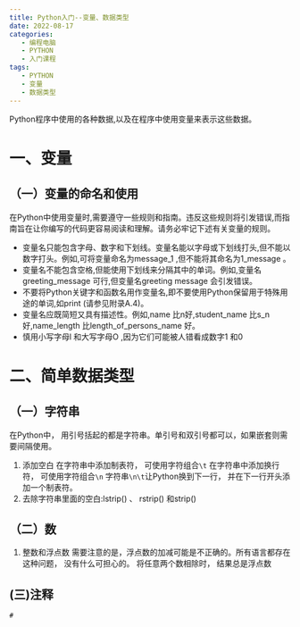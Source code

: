 ```yaml
---
title: Python入门--变量、数据类型
date: 2022-08-17
categories:
   - 编程电脑
   - PYTHON 
   - 入门课程
tags: 
   - PYTHON
   - 变量
   - 数据类型 
---
```

Python程序中使用的各种数据,以及在程序中使用变量来表示这些数据。
<!-- more -->
# 一、变量

## （一）变量的命名和使用

在Python中使用变量时,需要遵守一些规则和指南。违反这些规则将引发错误,而指南旨在让你编写的代码更容易阅读和理解。请务必牢记下述有关变量的规则。

- 变量名只能包含字母、数字和下划线。变量名能以字母或下划线打头,但不能以数字打头。例如,可将变量命名为message_1 ,但不能将其命名为1_message 。
- 变量名不能包含空格,但能使用下划线来分隔其中的单词。例如,变量名greeting_message 可行,但变量名greeting message 会引发错误。
- 不要将Python关键字和函数名用作变量名,即不要使用Python保留用于特殊用途的单词,如print (请参见附录A.4)。
- 变量名应既简短又具有描述性。例如,name 比n好,student_name 比s_n 好,name_length 比length_of_persons_name 好。
- 慎用小写字母l 和大写字母O ,因为它们可能被人错看成数字1 和0

# 二、简单数据类型
## （一）字符串
在Python中， 用引号括起的都是字符串。单引号和双引号都可以，如果嵌套则需要间隔使用。
1. 添加空白
   在字符串中添加制表符， 可使用字符组合`\t`
   在字符串中添加换行符， 可使用字符组合`\n`
   字符串`\n\t`让Python换到下一行， 并在下一行开头添加一个制表符。
2. 去除字符串里面的空白:lstrip() 、 rstrip() 和strip() 

## （二）数
1. 整数和浮点数
   需要注意的是，浮点数的加减可能是不正确的。所有语言都存在这种问题， 没有什么可担心的。
   将任意两个数相除时， 结果总是浮点数

## (三)注释
`#`